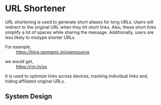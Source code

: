 # URL Shortener

URL shortening is used to generate short aliases for long URLs. Users will redirect to the original URL when they hit short links. Also, these short links simplify a lot of spaces while sharing the message. Additionally, users are less likely to mistype shorter URLs.

For example,
<br/>&nbsp;  &nbsp;  &nbsp;  &nbsp;  &nbsp;https://blog.ranmanic.in/opensource

we would get,
<br/>&nbsp;  &nbsp;  &nbsp;  &nbsp;  &nbsp;https://rm.in/os

It is used to optimize links across devices, tracking individual links and, hiding affiliated original URLs.

## System Design
<updated soon..>
